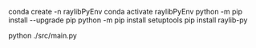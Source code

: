 conda create -n raylibPyEnv
conda activate raylibPyEnv
python -m pip install --upgrade pip
python -m pip install setuptools
pip install raylib-py

python ./src/main.py
